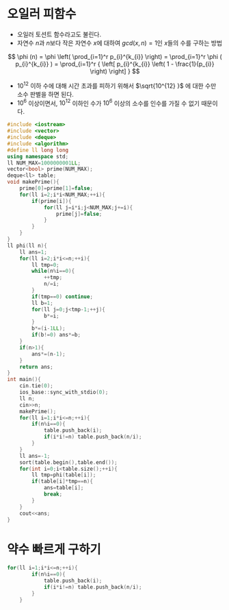 # 오일러 피함수

- 오일러 토션트 함수라고도 불린다.
- 자연수 $n$과 $n$보다 작은 자연수 $x$에 대하여 $gcd(x,n)=1$인 $x$들의 수를 구하는 방법

$$
    \phi (n) = \phi \left( \prod_{i=1}^r p_{i}^{k_{i}} \right) = \prod_{i=1}^r \phi ( p_{i}^{k_{i}} ) = \prod_{i=1}^r { \left[ p_{i}^{k_{i}} \left( 1 - \frac{1}{p_{i}} \right) \right] }
$$

- $10^{12}$ 이하 수에 대해 시간 초과를 피하기 위해서 $\sqrt{10^{12} }$ 에 대한 수만 소수 판별을 하면 된다.
- $10^6$ 이상이면서, $10^{12}$ 이하인 수가 $10^6$ 이상의 소수를 인수를 가질 수 없기 때문이다.

```cpp
#include <iostream>
#include <vector>
#include <deque>
#include <algorithm>
#define ll long long
using namespace std;
ll NUM_MAX=1000000001LL;
vector<bool> prime(NUM_MAX);
deque<ll> table;
void makePrime(){
    prime[0]=prime[1]=false;
    for(ll i=2;i*i<NUM_MAX;++i){
        if(prime[i]){
            for(ll j=i*i;j<NUM_MAX;j+=i){
                prime[j]=false;
            }
        }
    }
}
ll phi(ll n){
    ll ans=1;
    for(ll i=2;i*i<=n;++i){
        ll tmp=0;
        while(n%i==0){
            ++tmp;
            n/=i;
        }
        if(tmp==0) continue;
        ll b=1;
        for(ll j=0;j<tmp-1;++j){
            b*=i;
        }
        b*=(i-1LL);
        if(b!=0) ans*=b;
    }
    if(n>1){
        ans*=(n-1);
    }
    return ans;
}
int main(){
    cin.tie(0);
    ios_base::sync_with_stdio(0);
    ll n;
    cin>>n;
    makePrime();
    for(ll i=1;i*i<=n;++i){
        if(n%i==0){
            table.push_back(i);
            if(i*i!=n) table.push_back(n/i);
        }
    }
    ll ans=-1;
    sort(table.begin(),table.end());
    for(int i=0;i<table.size();++i){
        ll tmp=phi(table[i]);
        if(table[i]*tmp==n){
            ans=table[i];
            break;
        }
    }
    cout<<ans;
}
```

# 약수 빠르게 구하기

```cpp
for(ll i=1;i*i<=n;++i){
        if(n%i==0){
            table.push_back(i);
            if(i*i!=n) table.push_back(n/i);
        }
    }
```
